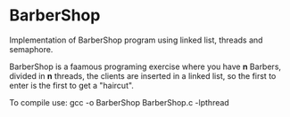 # BarberShop
Implementation of BarberShop program using linked list, threads and semaphore.

BarberShop is a faamous programing exercise where you have **n** Barbers, divided in **n** threads, the clients are inserted in a linked list, so the first to enter is the first to get a "haircut".

To compile use:
  gcc -o BarberShop BarberShop.c -lpthread
